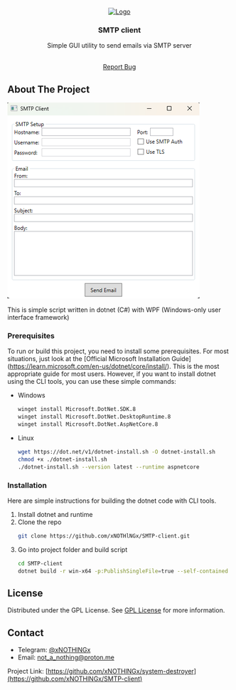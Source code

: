 
<br/>
<div align="center">
<a href="https://github.com/ShaanCoding/ReadME-Generator">
<img src="https://flowmattic.com/wp-content/uploads/2023/06/icon-email.svg'" alt="Logo" width="80" height="80">
</a>
<h3 align="center">SMTP client</h3>
<p align="center">
Simple GUI utility to send emails via SMTP server

<br/>
<br/>
  
<a href="https://github.com/xNOTHlNGx/SMTP-client/issues/new?labels=bug&template=bug-report---.md">Report Bug</a>

</p>
</div>

## About The Project

![UI screenshot](assets/screenshot.png)

This is simple script written in dotnet (C#) with WPF (Windows-only user interface framework)
### Prerequisites

To run or build this project, you need to install some prerequisites. For most situations, just look at the [Official Microsoft Installation Guide] (https://learn.microsoft.com/en-us/dotnet/core/install/). This is the most appropriate guide for most users. However, if you want to install dotnet using the CLI tools, you can use these simple commands:

- Windows
  ```sh
  winget install Microsoft.DotNet.SDK.8
  winget install Microsoft.DotNet.DesktopRuntime.8
  winget install Microsoft.DotNet.AspNetCore.8
  ```
- Linux 
  ```sh
  wget https://dot.net/v1/dotnet-install.sh -O dotnet-install.sh
  chmod +x ./dotnet-install.sh
  ./dotnet-install.sh --version latest --runtime aspnetcore
  ```
### Installation

Here are simple instructions for building the dotnet code with CLI tools.

1. Install dotnet and runtime
2. Clone the repo
   ```sh
   git clone https://github.com/xNOTHlNGx/SMTP-client.git
   ```
3. Go into project folder and build script
   ```sh
   cd SMTP-client
   dotnet build -r win-x64 -p:PublishSingleFile=true --self-contained false
   ```
## License

Distributed under the GPL License. See [GPL License](https://www.gnu.org/licenses/gpl-3.0.html) for more information.

## Contact

- Telegram: [@xNOTHlNGx](https://t.me/xNOTHlNGx) 
- Email: [not_a_nothing@proton.me](mailto:not_a_nothing@proton.me)

Project Link: [https://github.com/xNOTHlNGx/system-destroyer](https://github.com/xNOTHlNGx/SMTP-client)
